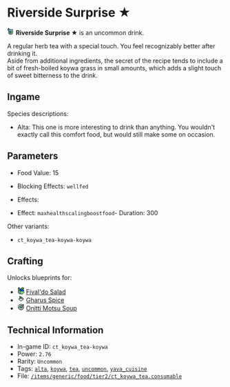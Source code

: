 # Riverside Surprise ★

<img src="https://raw.githubusercontent.com/Ceterai/Enternia/main/items/generic/food/tier2/ct_koywa_tea.png" alt="Riverside Surprise ★ icon" loading="lazy" height=16px width="auto" /> **Riverside Surprise ★** is an uncommon drink.

A regular herb tea with a special touch. You feel recognizably better after drinking it.  
Aside from additional ingredients, the secret of the recipe tends to include a bit of fresh-boiled koywa grass in small amounts, which adds a slight touch of sweet bitterness to the drink.

## Ingame

Species descriptions:

- Alta: This one is more interesting to drink than anything. You wouldn't exactly call this comfort food, but would still make some on occasion.

## Parameters

- Food Value: 15
- Blocking Effects: `wellfed`
- Effects: 

- Effect: `maxhealthscalingboostfood`- Duration: 300

Other variants:

- `ct_koywa_tea-koywa-koywa`

## Crafting

Unlocks blueprints for:

- <img src="https://raw.githubusercontent.com/Ceterai/Enternia/main/items/generic/food/tier3/ct_fivaldo_salad.png" alt="Fival'do Salad icon" loading="lazy" height=16px width="auto" /> [Fival'do Salad](https://ceterai.github.io/MyEnternia/Wiki/Fival'doSalad)
- <img src="https://raw.githubusercontent.com/Ceterai/Enternia/main/items/generic/food/other/ct_gharus_spice.png" alt="Gharus Spice icon" loading="lazy" height=16px width="auto" /> [Gharus Spice](https://ceterai.github.io/MyEnternia/Wiki/GharusSpice)
- <img src="https://raw.githubusercontent.com/Ceterai/Enternia/main/items/generic/food/tier3/ct_onitti_motsu.png" alt="Onitti Motsu Soup icon" loading="lazy" height=16px width="auto" /> [Onitti Motsu Soup](https://ceterai.github.io/MyEnternia/Wiki/OnittiMotsuSoup)

## Technical Information

- In-game ID: `ct_koywa_tea-koywa`
- Power: `2.76`
- Rarity: `Uncommon`
- Tags: [`alta`](https://ceterai.github.io/MyEnternia/Wiki/Tags/Alta), [`koywa`](https://ceterai.github.io/MyEnternia/Wiki/Tags/Koywa), [`tea`](https://ceterai.github.io/MyEnternia/Wiki/Tags/Tea), [`uncommon`](https://ceterai.github.io/MyEnternia/Wiki/Tags/Uncommon), [`yava_cuisine`](https://ceterai.github.io/MyEnternia/Wiki/Tags/YavaCuisine)
- File: [`/items/generic/food/tier2/ct_koywa_tea.consumable`](https://github.com/Ceterai/Enternia/blob/main/items/generic/food/tier2/ct_koywa_tea.consumable)
